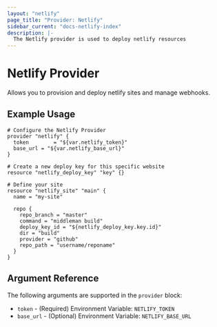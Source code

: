 ```yaml
---
layout: "netlify"
page_title: "Provider: Netlify"
sidebar_current: "docs-netlify-index"
description: |-
  The Netlify provider is used to deploy netlify resources
---
```


# Netlify Provider

Allows you to provision and deploy netlify sites and manage webhooks.

## Example Usage

```hcl
# Configure the Netlify Provider
provider "netlify" {
  token        = "${var.netlify_token}"
  base_url = "${var.netlify_base_url}"
}

# Create a new deploy key for this specific website
resource "netlify_deploy_key" "key" {}

# Define your site
resource "netlify_site" "main" {
  name = "my-site"

  repo {
    repo_branch = "master"
    command = "middleman build"
    deploy_key_id = "${netlify_deploy_key.key.id}"
    dir = "build"
    provider = "github"
    repo_path = "username/reponame"
  }
}
```

## Argument Reference

The following arguments are supported in the `provider` block:

* `token` - (Required) Environment Variable: `NETLIFY_TOKEN`
* `base_url` - (Optional) Environment Variable: `NETLIFY_BASE_URL`
